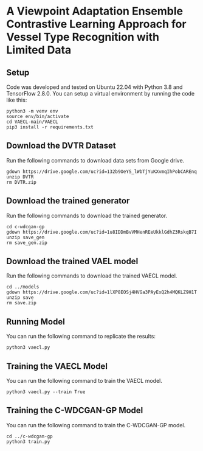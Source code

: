 # A Viewpoint Adaptation Ensemble Contrastive Learning Approach for Vessel Type Recognition with Limited Data
## Setup
Code was developed and tested on Ubuntu 22.04 with Python 3.8 and TensorFlow 2.8.0. You can setup a virtual environment by running the code like this:
```
python3 -m venv env
source env/bin/activate
cd VAECL-main/VAECL
pip3 install -r requirements.txt
```
## Download the DVTR Dataset
Run the following commands to download data sets from Google drive.
```
gdown https://drive.google.com/uc?id=132b9OeYS_lWbTjYuKXvmqIhPobCAREnq
unzip DVTR
rm DVTR.zip
```
## Download the trained generator
Run the following commands to download the trained generator.
```
cd c-wdcgan-gp
gdown https://drive.google.com/uc?id=1u8IDDmBvVMHenREeUkklGdhZ3RskqB7I
unzip save_gen
rm save_gen.zip
```
## Download the trained VAEL model
Run the following commands to download the trained VAECL model.
```
cd ../models
gdown https://drive.google.com/uc?id=1lXP8EOSj4HVGa3PAyExQ2h4MQKLZ9H1T
unzip save
rm save.zip
```
## Running Model
You can run the following command to replicate the results:
```
python3 vaecl.py
```
## Training the VAECL Model
You can run the following command to train the VAECL model.
```
python3 vaecl.py --train True
```
## Training the C-WDCGAN-GP Model
You can run the following command to train the C-WDCGAN-GP model.
```
cd ../c-wdcgan-gp
python3 train.py
```
